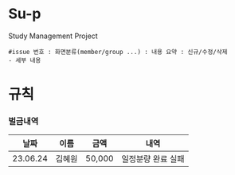 # Su-p
Study Management Project

``` #issue 번호 : 화면분류(member/group ...) : 내용 요약 : 신규/수정/삭제 ``` <br/>
``` - 세부 내용 ```


# 규칙
### 벌금내역
| 날짜 | 이름 | 금액 | 내역 |
|-----|-----|-----|-----|
|23.06.24 | 김혜원 | 50,000 | 일정분량 완료 실패
